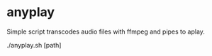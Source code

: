 # anyplay
Simple script transcodes audio files with ffmpeg and pipes to aplay.

./anyplay.sh [path]
